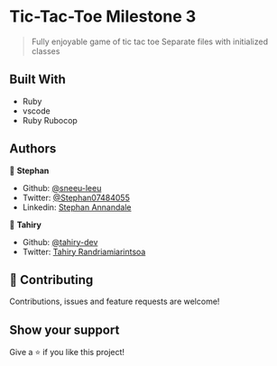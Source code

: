 # Tic-Tac-Toe Milestone 3

> Fully enjoyable game of tic tac toe
> Separate files with initialized classes

## Built With

- Ruby
- vscode
- Ruby Rubocop

## Authors

👤 **Stephan**

- Github:   [@sneeu-leeu](https://github.com/sneeu-leeu)
- Twitter:  [@Stephan07484055](https://twitter.com/Stephan07484055)
- Linkedin: [Stephan Annandale](https://www.linkedin.com/in/stephan-annandale-a4b4931a9/) 

👤 **Tahiry**

- Github: [@tahiry-dev](https://github.com/tahiry-dev)
- Twitter: [Tahiry Randriamiarintsoa](https://www.linkedin.com/in/tahiry-randriamiarintsoa-2276831b1/)

## 🤝 Contributing

Contributions, issues and feature requests are welcome!


## Show your support

Give a ⭐️ if you like this project!

